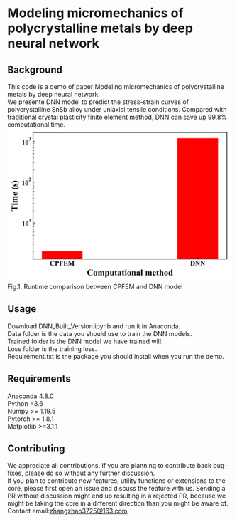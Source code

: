 # Modeling micromechanics of polycrystalline metals by deep neural network
## Background
This code is a demo of paper Modeling micromechanics of polycrystalline metals by deep neural network. <br />
We presente DNN model to predict the stress-strain curves of polycrystalline SnSb alloy under uniaxial tensile conditions. Compared with traditional crystal plasticity finite element method, DNN can save up 99.8% computational time. <br />
 ![image](https://github.com/zhangzhao2014/CPFEM_DNN/blob/main/images/Runtime_comparison.png)<br />
Fig.1. Runtime comparison between CPFEM and DNN model
## Usage
Download DNN_Built_Version.ipynb and run it in Anaconda.<br />
Data folder is the data you should use to train the DNN models.<br />
Trained folder is the DNN model we have trained will.<br />
Loss folder is the training loss.<br />
Requirement.txt is the package you should install when you run the demo. <br /> 
## Requirements
Anaconda     4.8.0 <br />
Python       =3.6<br />
Numpy        >= 1.19.5<br />
Pytorch      >= 1.8.1<br />
Matplotlib   >=3.1.1<br />
## Contributing
We appreciate all contributions. If you are planning to contribute back bug-fixes, please do so without any further discussion.<br />
If you plan to contribute new features, utility functions or extensions to the core, please first open an issue and discuss the feature with us. Sending a PR without discussion might end up resulting in a rejected PR, because we might be taking the core in a different direction than you might be aware of. <br />
Contact email:zhangzhao3725@163.com 

